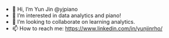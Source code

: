 - 👋 Hi, I’m Yun Jin @yjpiano
- 👀 I’m interested in data analytics and piano!
- 💞️ I’m looking to collaborate on learning analytics.
- 📫 How to reach me: https://www.linkedin.com/in/yunjinrho/

<!---
yjpiano/yjpiano is a ✨ special ✨ repository because its `README.md` (this file) appears on your GitHub profile.
You can click the Preview link to take a look at your changes.
--->
